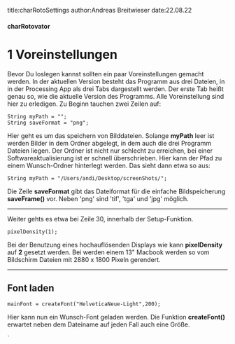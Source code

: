 title:charRotoSettings
author:Andreas Breitwieser
date:22.08.22

#### charRotovator


# 1 Voreinstellungen

Bevor Du loslegen kannst sollten ein paar Voreinstellungen gemacht werden. In der aktuellen Version besteht das Programm aus drei Dateien, in in der Processing App als drei Tabs dargestellt werden. 
Der erste Tab heißt genau so, wie die aktuelle Version des Programms. Alle Voreinstellung sind hier zu erledigen. 
Zu Beginn tauchen zwei Zeilen auf: 

```
String myPath = "";
String saveFormat = "png";
```

Hier geht es um das speichern von Bilddateien. 
Solange **myPath** leer ist werden Bilder in dem Ordner abgelegt, in dem auch die drei Programm Dateien liegen. Der Ordner ist nicht nur schlecht zu erreichen, bei einer Softwareaktualisierung ist er schnell überschrieben.
Hier kann der Pfad zu einem Wunsch-Ordner hinterlegt werden. Das sieht dann etwa so aus:
 
```
String myPath = "/Users/andi/Desktop/screenShots/"; 
```

Die Zeile **saveFormat** gibt das Dateiformat für die einfache Bildspeicherung **saveFrame()** vor. Neben 'png' sind 'tif', 'tga' und 'jpg' möglich.

----

Weiter gehts es etwa bei Zeile 30, innerhalb der Setup-Funktion.  

```
pixelDensity(1);
```

Bei der Benutzung eines hochauflösenden Displays wie kann **pixelDensity** auf **2** gesetzt werden. Bei werden einem 13" Macbook werden so vom Bildschirm Dateien mit 2880 x 1800 Pixeln gerendert.

--- 

## Font laden

```
mainFont = createFont("HelveticaNeue-Light",200);
```

Hier kann nun ein Wunsch-Font geladen werden. Die Funktion **createFont()** erwartet neben dem Dateiname auf jeden Fall auch eine Größe.

`
 
